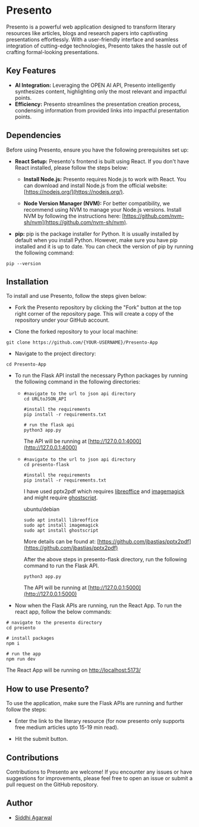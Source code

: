# Presento

Presento is a powerful web application designed to transform literary resources like articles, blogs and research papers into captivating presentations effortlessly. With a user-friendly interface and seamless integration of cutting-edge technologies, Presento takes the hassle out of crafting formal-looking presentations.

## Key Features

* **AI Integration:** Leveraging the OPEN AI API, Presento intelligently synthesizes content, highlighting only the most relevant and impactful points.
* **Efficiency:** Presento streamlines the presentation creation process, condensing information from provided links into impactful presentation points.

## Dependencies

Before using Presento, ensure you have the following prerequisites set up:

* **React Setup:** Presento's frontend is built using React. If you don't have React installed, please follow the steps below:

     * **Install Node.js:** Presento requires Node.js to work with React. You can download and install Node.js from the official website: [https://nodejs.org/](https://nodejs.org/).

     * **Node Version Manager (NVM):** For better compatibility, we recommend using NVM to manage your Node.js versions. Install NVM by following the instructions here: [https://github.com/nvm-sh/nvm](https://github.com/nvm-sh/nvm).

* **pip:** pip is the package installer for Python. It is usually installed by default when you install Python. However, make sure you have pip installed and it is up to date. You can check the version of pip by running the following command:
```
pip --version
```

## Installation
To install and use Presento, follow the steps given below:

* Fork the Presento repository by clicking the "Fork" button at the top right corner of the repository page. This will create a copy of the repository under your GitHub account.

* Clone the forked repository to your local machine:
```
git clone https://github.com/{YOUR-USERNAME}/Presento-App
```
* Navigate to the project directory:
```
cd Presento-App
```
* To run the Flask API install the necessary Python packages by running the following command in the following directories:
   * ```
     #navigate to the url to json api directory
     cd URLtoJSON_API

     #install the requirements
     pip install -r requirements.txt

     # run the flask api
     python3 app.py
     ```
     The API will be running at [http://127.0.0.1:4000](http://127.0.0.1:4000)
    * ```
      #navigate to the url to json api directory
      cd presento-flask

      #install the requirements
      pip install -r requirements.txt
      ```
      I have used pptx2pdf which requires [libreoffice](https://www.libreoffice.org/) and [imagemagick](https://www.imagemagick.org/script/index.php) and might require [ghostscript](https://www.ghostscript.com/).

      ubuntu/debian
      ```
      sudo apt install libreoffice
      sudo apt install imagemagick
      sudo apt install ghostscript
      ```

      More details can be found at: [https://github.com/jbastias/pptx2pdf](https://github.com/jbastias/pptx2pdf)

      After the above steps in presento-flask directory, run the following command to run the Flask API.
        ``` 
        python3 app.py
        ```
        The API will be running at [http://127.0.0.1:5000](http://127.0.0.1:5000)

* Now when the Flask APIs are running, run the React App. To run the react app, follow the below commands:
```
# navigate to the presento directory
cd presento

# install packages
npm i

# run the app
npm run dev
```
The React App will be running on [http://localhost:5173/](http://localhost:5173/)


## How to use Presento?
To use the application, make sure the Flask APIs are  running and further follow the steps:

* Enter the link to the literary resource (for now presento only supports free medium articles upto 15-19 min read).

* Hit the submit button.

## Contributions

Contributions to Presento are welcome! If you encounter any issues or have suggestions for improvements, please feel free to open an issue or submit a pull request on the GitHub repository.

## Author 
* [Siddhi Agarwal](https://github.com/agaSiddhi)
